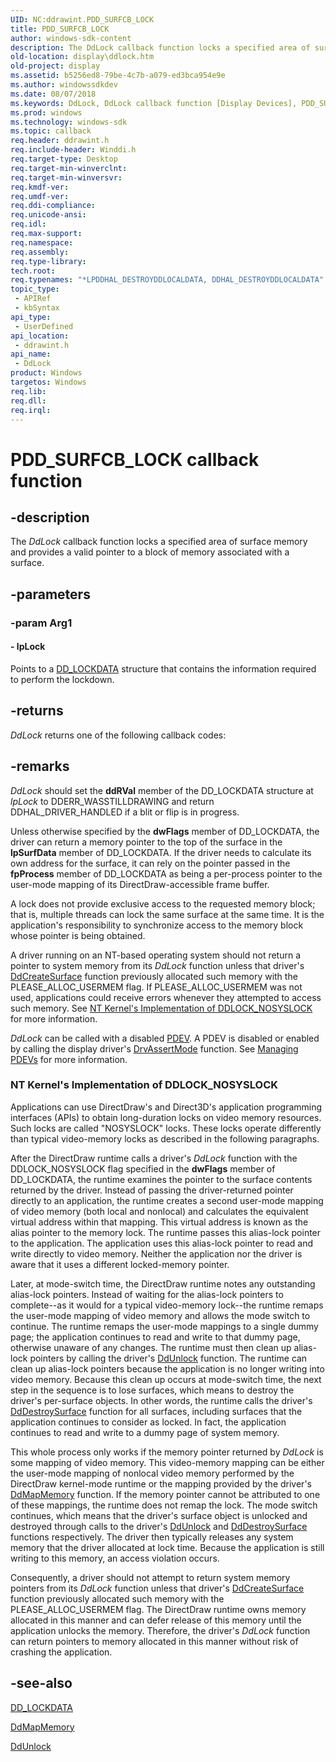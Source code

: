 ```yaml
---
UID: NC:ddrawint.PDD_SURFCB_LOCK
title: PDD_SURFCB_LOCK
author: windows-sdk-content
description: The DdLock callback function locks a specified area of surface memory and provides a valid pointer to a block of memory associated with a surface.
old-location: display\ddlock.htm
old-project: display
ms.assetid: b5256ed8-79be-4c7b-a079-ed3bca954e9e
ms.author: windowssdkdev
ms.date: 08/07/2018
ms.keywords: DdLock, DdLock callback function [Display Devices], PDD_SURFCB_LOCK, PDD_SURFCB_LOCK callback, ddfncs_af3e49f9-5fe1-4bf7-962b-18644a6fb582.xml, ddrawint/DdLock, display.ddlock
ms.prod: windows
ms.technology: windows-sdk
ms.topic: callback
req.header: ddrawint.h
req.include-header: Winddi.h
req.target-type: Desktop
req.target-min-winverclnt: 
req.target-min-winversvr: 
req.kmdf-ver: 
req.umdf-ver: 
req.ddi-compliance: 
req.unicode-ansi: 
req.idl: 
req.max-support: 
req.namespace: 
req.assembly: 
req.type-library: 
tech.root: 
req.typenames: "*LPDDHAL_DESTROYDDLOCALDATA, DDHAL_DESTROYDDLOCALDATA"
topic_type:
 - APIRef
 - kbSyntax
api_type:
 - UserDefined
api_location:
 - ddrawint.h
api_name:
 - DdLock
product: Windows
targetos: Windows
req.lib: 
req.dll: 
req.irql: 
---
```


# PDD_SURFCB_LOCK callback function


## -description


The <i>DdLock</i> callback function locks a specified area of surface memory and provides a valid pointer to a block of memory associated with a surface.


## -parameters




### -param Arg1








#### - lpLock

Points to a <a href="https://msdn.microsoft.com/library/windows/hardware/ff551637">DD_LOCKDATA</a> structure that contains the information required to perform the lockdown.


## -returns



<i>DdLock</i> returns one of the following callback codes:




## -remarks



<i>DdLock</i> 
	 should set the <b>ddRVal</b> member 
	 of the DD_LOCKDATA structure at <i>lpLock</i> to 
	 DDERR_WASSTILLDRAWING and return DDHAL_DRIVER_HANDLED 
	 if a blit or flip is in progress.

Unless otherwise specified by the 
	 <b>dwFlags</b> member of 
	 DD_LOCKDATA, the driver can return a memory pointer to 
	 the top of the surface in the 
	 <b>lpSurfData</b> member of 
	 DD_LOCKDATA. If the driver needs to calculate its own 
	 address for the surface, it can rely on the pointer 
	 passed in the <b>fpProcess</b> 
	 member of DD_LOCKDATA as being a per-process pointer to 
	 the user-mode mapping of its DirectDraw-accessible frame 
	 buffer.

A lock does not provide exclusive access to the 
	 requested memory block; that is, multiple threads can 
	 lock the same surface at the same time. It is the 
	 application's responsibility to synchronize access to 
	 the memory block whose pointer is being obtained.

A driver running on an NT-based operating system 
	 should not return a pointer to system memory from 
	 its <i>DdLock</i> 
	 function unless that driver's 
	 <a href="https://msdn.microsoft.com/45c793ed-34e8-4a15-91f4-9a258c1842fd">DdCreateSurface</a> 
	 function previously allocated such memory with the 
	 PLEASE_ALLOC_USERMEM flag. If PLEASE_ALLOC_USERMEM was 
	 not used, applications could receive errors whenever they 
	 attempted to access such memory. See 
	 <a href="https://docs.microsoft.com/">NT Kernel's Implementation 
	 of DDLOCK_NOSYSLOCK</a> for more information.

<i>DdLock</i> can be called with a disabled 
	 <a href="https://msdn.microsoft.com/139a10e9-203b-499b-9291-8537eae9189c">PDEV</a>. A PDEV is disabled 
	 or enabled by calling the display driver's 
	 <a href="https://msdn.microsoft.com/library/windows/hardware/ff556178">DrvAssertMode</a> 
	 function. See 
	 <a href="https://msdn.microsoft.com/f7badbe8-b24f-438a-8937-95bb98de6310">Managing PDEVs</a> 
	 for more information.

<h3><a id="display.ddlock.NT_Kernels_Implementation_of_DDLOCK_NOSYSLOCK"></a><a id="display.ddlock.nt_kernels_implementation_of_ddlock_nosyslock"></a><a id="DISPLAY.DDLOCK.NT_KERNELS_IMPLEMENTATION_OF_DDLOCK_NOSYSLOCK"></a>NT Kernel's Implementation of DDLOCK_NOSYSLOCK</h3>
Applications can use DirectDraw's and Direct3D's application programming interfaces (APIs) to obtain long-duration locks on video memory resources. Such locks are called "NOSYSLOCK" locks. These locks operate differently than typical video-memory locks as described in the following paragraphs. 

After the DirectDraw runtime calls a driver's <i>DdLock</i> function with the DDLOCK_NOSYSLOCK flag specified in the <b>dwFlags</b> member of DD_LOCKDATA, the runtime examines the pointer to the surface contents returned by the driver. Instead of passing the driver-returned pointer directly to an application, the runtime creates a second user-mode mapping of video memory (both local and nonlocal) and calculates the equivalent virtual address within that mapping. This virtual address is known as the alias pointer to the memory lock. The runtime passes this alias-lock pointer to the application. The application uses this alias-lock pointer to read and write directly to video memory. Neither the application nor the driver is aware that it uses a different locked-memory pointer. 

Later, at mode-switch time, the DirectDraw runtime notes any outstanding alias-lock pointers. Instead of waiting for the alias-lock pointers to complete--as it would for a typical video-memory lock--the runtime remaps the user-mode mapping of video memory and allows the mode switch to continue. The runtime remaps the user-mode mappings to a single dummy page; the application continues to read and write to that dummy page, otherwise unaware of any changes. The runtime must then clean up alias-lock pointers by calling the driver's <a href="https://msdn.microsoft.com/dbb7b34c-5473-42b9-b16f-e71b9c3e1db8">DdUnlock</a> function. The runtime can clean up alias-lock pointers because the application is no longer writing into video memory. Because this clean up occurs at mode-switch time, the next step in the sequence is to lose surfaces, which means to destroy the driver's per-surface objects. In other words, the runtime calls the driver's <a href="https://msdn.microsoft.com/90060863-02ef-49bf-820d-b3adffbc8f40">DdDestroySurface</a> function for all surfaces, including surfaces that the application continues to consider as locked. In fact, the application continues to read and write to a dummy page of system memory.

This whole process only works if the memory pointer returned by <i>DdLock</i> is some mapping of video memory. This video-memory mapping can be either the user-mode mapping of nonlocal video memory performed by the DirectDraw kernel-mode runtime or the mapping provided by the driver's <a href="https://msdn.microsoft.com/a05e2ba8-dfe1-447d-acfa-0eb8f4252107">DdMapMemory</a> function. If the memory pointer cannot be attributed to one of these mappings, the runtime does not remap the lock. The mode switch continues, which means that the driver's surface object is unlocked and destroyed through calls to the driver's <a href="https://msdn.microsoft.com/dbb7b34c-5473-42b9-b16f-e71b9c3e1db8">DdUnlock</a> and <a href="https://msdn.microsoft.com/90060863-02ef-49bf-820d-b3adffbc8f40">DdDestroySurface</a> functions respectively. The driver then typically releases any system memory that the driver allocated at lock time. Because the application is still writing to this memory, an access violation occurs. 

Consequently, a driver should not attempt to return system memory pointers from its <i>DdLock</i> function unless that driver's <a href="https://msdn.microsoft.com/45c793ed-34e8-4a15-91f4-9a258c1842fd">DdCreateSurface</a> function previously allocated such memory with the PLEASE_ALLOC_USERMEM flag. The DirectDraw runtime owns memory allocated in this manner and can defer release of this memory until the application unlocks the memory. Therefore, the driver's <i>DdLock</i> function can return pointers to memory allocated in this manner without risk of crashing the application.




## -see-also




<a href="https://msdn.microsoft.com/library/windows/hardware/ff551637">DD_LOCKDATA</a>



<a href="https://msdn.microsoft.com/a05e2ba8-dfe1-447d-acfa-0eb8f4252107">DdMapMemory</a>



<a href="https://msdn.microsoft.com/dbb7b34c-5473-42b9-b16f-e71b9c3e1db8">DdUnlock</a>
 

 

